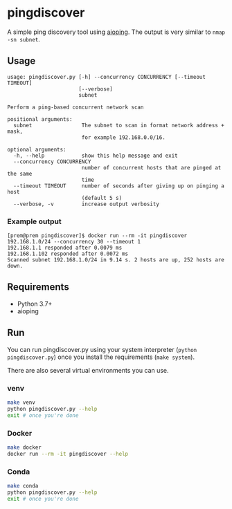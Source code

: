 # pingdiscover

A simple ping discovery tool using [aioping](https://github.com/stellarbit/aioping). The output is very similar to `nmap -sn subnet`.

## Usage

```
usage: pingdiscover.py [-h] --concurrency CONCURRENCY [--timeout TIMEOUT]
                       [--verbose]
                       subnet

Perform a ping-based concurrent network scan

positional arguments:
  subnet                The subnet to scan in format network address + mask,
                        for example 192.168.0.0/16.

optional arguments:
  -h, --help            show this help message and exit
  --concurrency CONCURRENCY
                        number of concurrent hosts that are pinged at the same
                        time
  --timeout TIMEOUT     number of seconds after giving up on pinging a host
                        (default 5 s)
  --verbose, -v         increase output verbosity
```

### Example output

```
[prem@prem pingdiscover]$ docker run --rm -it pingdiscover 192.168.1.0/24 --concurrency 30 --timeout 1
192.168.1.1 responded after 0.0079 ms
192.168.1.102 responded after 0.0072 ms
Scanned subnet 192.168.1.0/24 in 9.14 s. 2 hosts are up, 252 hosts are down.
```

## Requirements
* Python 3.7+
* aioping

## Run

You can run pingdiscover.py using your system interpreter (`python pingdiscover.py`) once you install the requirements (`make system`).

There are also several virtual environments you can use.

### venv
```bash
make venv
python pingdiscover.py --help
exit # once you're done
```

### Docker
```bash
make docker
docker run --rm -it pingdiscover --help
```

### Conda
```bash
make conda
python pingdiscover.py --help
exit # once you're done
```
